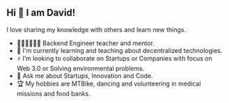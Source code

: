 ## Hi 👋 I am David!

I love sharing my knowledge with others and learn new things.

- 👨🏻‍🏫👨🏻‍💻 Backend Engineer teacher and mentor.
- 🌱 I'm currently learning and teaching about decentralized technologies.
- ⚡ I’m looking to collaborate on Startups or Companies with focus on Web 3.0 or Solving environmental problems.
- 💬 Ask me about Startups, Innovation and Code.
- 🏆 My hobbies are MTBike, dancing and volunteering in medical missions and food banks.
